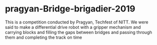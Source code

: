 # pragyan-Bridge-brigadier-2019

This is a competition conducted by Pragyan, Techfest of NITT.
We were said to make a differential drive robot with a gripper mechanism and carrying blocks and filling the gaps between bridges and passing through them and completing the track on time
